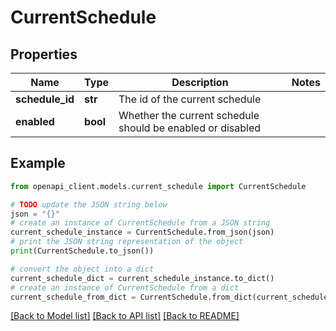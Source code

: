 # CurrentSchedule


## Properties

Name | Type | Description | Notes
------------ | ------------- | ------------- | -------------
**schedule_id** | **str** | The id of the current schedule | 
**enabled** | **bool** | Whether the current schedule should be enabled or disabled | 

## Example

```python
from openapi_client.models.current_schedule import CurrentSchedule

# TODO update the JSON string below
json = "{}"
# create an instance of CurrentSchedule from a JSON string
current_schedule_instance = CurrentSchedule.from_json(json)
# print the JSON string representation of the object
print(CurrentSchedule.to_json())

# convert the object into a dict
current_schedule_dict = current_schedule_instance.to_dict()
# create an instance of CurrentSchedule from a dict
current_schedule_from_dict = CurrentSchedule.from_dict(current_schedule_dict)
```
[[Back to Model list]](../README.md#documentation-for-models) [[Back to API list]](../README.md#documentation-for-api-endpoints) [[Back to README]](../README.md)


